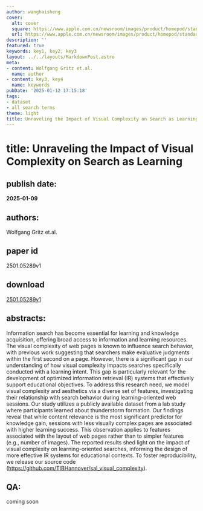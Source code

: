 ```yaml
---
author: wanghaisheng
cover:
  alt: cover
  square: https://www.apple.com.cn/newsroom/images/product/homepod/standard/Apple-HomePod-hero-230118_big.jpg.large_2x.jpg
  url: https://www.apple.com.cn/newsroom/images/product/homepod/standard/Apple-HomePod-hero-230118_big.jpg.large_2x.jpg
description: ''
featured: true
keywords: key1, key2, key3
layout: ../../layouts/MarkdownPost.astro
meta:
- content: Wolfgang Gritz et.al.
  name: author
- content: key3, key4
  name: keywords
pubDate: '2025-01-12 17:15:18'
tags:
- dataset
- all search terms
theme: light
title: Unraveling the Impact of Visual Complexity on Search as Learning
---
```


# title: Unraveling the Impact of Visual Complexity on Search as Learning 
## publish date: 
**2025-01-09** 
## authors: 
  Wolfgang Gritz et.al. 
## paper id
2501.05289v1
## download
[2501.05289v1](http://arxiv.org/abs/2501.05289v1)
## abstracts:
Information search has become essential for learning and knowledge acquisition, offering broad access to information and learning resources. The visual complexity of web pages is known to influence search behavior, with previous work suggesting that searchers make evaluative judgments within the first second on a page. However, there is a significant gap in our understanding of how visual complexity impacts searches specifically conducted with a learning intent. This gap is particularly relevant for the development of optimized information retrieval (IR) systems that effectively support educational objectives. To address this research need, we model visual complexity and aesthetics via a diverse set of features, investigating their relationship with search behavior during learning-oriented web sessions. Our study utilizes a publicly available dataset from a lab study where participants learned about thunderstorm formation. Our findings reveal that while content relevance is the most significant predictor for knowledge gain, sessions with less visually complex pages are associated with higher learning success. This observation applies to features associated with the layout of web pages rather than to simpler features (e.g., number of images). The reported results shed light on the impact of visual complexity on learning-oriented searches, informing the design of more effective IR systems for educational contexts. To foster reproducibility, we release our source code (https://github.com/TIBHannover/sal_visual_complexity).
## QA:
coming soon
